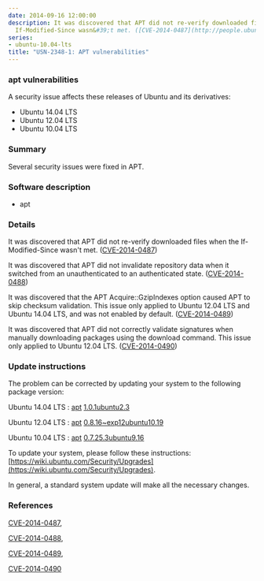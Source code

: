 ```yaml
---
date: 2014-09-16 12:00:00
description: It was discovered that APT did not re-verify downloaded files when the
  If-Modified-Since wasn&#39;t met. ([CVE-2014-0487](http://people.ubuntu.com/~ubuntu-security/cve/CVE-2014-0487))
series:
- ubuntu-10.04-lts
title: "USN-2348-1: APT vulnerabilities"
---
```



### apt vulnerabilities

A security issue affects these releases of Ubuntu and its derivatives:

* Ubuntu 14.04 LTS
* Ubuntu 12.04 LTS
* Ubuntu 10.04 LTS

### Summary

Several security issues were fixed in APT. 

### Software description

* apt 

### Details

It was discovered that APT did not re-verify downloaded files when the If-Modified-Since wasn&#39;t met. ([CVE-2014-0487](http://people.ubuntu.com/~ubuntu-security/cve/CVE-2014-0487))

It was discovered that APT did not invalidate repository data when it switched from an unauthenticated to an authenticated state. ([CVE-2014-0488](http://people.ubuntu.com/~ubuntu-security/cve/CVE-2014-0488))

It was discovered that the APT Acquire::GzipIndexes option caused APT to skip checksum validation. This issue only applied to Ubuntu 12.04 LTS and Ubuntu 14.04 LTS, and was not enabled by default. ([CVE-2014-0489](http://people.ubuntu.com/~ubuntu-security/cve/CVE-2014-0489))

It was discovered that APT did not correctly validate signatures when manually downloading packages using the download command. This issue only applied to Ubuntu 12.04 LTS. ([CVE-2014-0490](http://people.ubuntu.com/~ubuntu-security/cve/CVE-2014-0490)) 

### Update instructions

The problem can be corrected by updating your system to the following package version:

Ubuntu 14.04 LTS
 : [apt](https://launchpad.net/ubuntu/+source/apt) <span> [1.0.1ubuntu2.3](https://launchpad.net/ubuntu/+source/apt/1.0.1ubuntu2.3) </span> 

Ubuntu 12.04 LTS
 : [apt](https://launchpad.net/ubuntu/+source/apt) <span> [0.8.16~exp12ubuntu10.19](https://launchpad.net/ubuntu/+source/apt/0.8.16~exp12ubuntu10.19) </span> 

Ubuntu 10.04 LTS
 : [apt](https://launchpad.net/ubuntu/+source/apt) <span> [0.7.25.3ubuntu9.16](https://launchpad.net/ubuntu/+source/apt/0.7.25.3ubuntu9.16) </span> 

To update your system, please follow these instructions: [https://wiki.ubuntu.com/Security/Upgrades](https://wiki.ubuntu.com/Security/Upgrades).

In general, a standard system update will make all the necessary changes. 

### References

 
 [CVE-2014-0487](http://people.ubuntu.com/~ubuntu-security/cve/CVE-2014-0487), 

 [CVE-2014-0488](http://people.ubuntu.com/~ubuntu-security/cve/CVE-2014-0488), 

 [CVE-2014-0489](http://people.ubuntu.com/~ubuntu-security/cve/CVE-2014-0489), 

 [CVE-2014-0490](http://people.ubuntu.com/~ubuntu-security/cve/CVE-2014-0490)